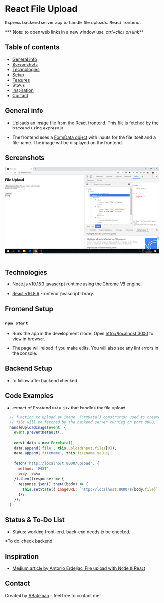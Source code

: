 # React File Upload

Express backend server app to handle file uploads.
React frontend.

*** Note: to open web links in a new window use: _ctrl+click on link_**

## Table of contents

* [General info](#general-info)
* [Screenshots](#screenshots)
* [Technologies](#technologies)
* [Setup](#setup)
* [Features](#features)
* [Status](#status)
* [Inspiration](#inspiration)
* [Contact](#contact)

## General info

* Uploads an image file from the React frontend. This file is fetched by the backend using express.js.

* The frontend uses a [FormData object](https://developer.mozilla.org/en-US/docs/Web/API/FormData/FormData) with inputs for the file itself and a file name. The image will be displayed on the frontend.

## Screenshots

![Example screenshot](./img/frontend.png).

## Technologies

* [Node.js v10.15.3](https://nodejs.org/) javascript runtime using the [Chrome V8 engine](https://v8.dev/).

* [React v16.8.6](https://reactjs.org/) Frontend javascript library.

## Frontend Setup

### `npm start`

* Runs the app in the development mode. Open [http://localhost:3000](http://localhost:3000) to view in browser.

* The page will reload if you make edits. You will also see any lint errors in the console.

## Backend Setup

* to follow after backend checked

## Code Examples

* extract of Frontend `Main.jsx` that handles the file upload.

```javascript
  // function to upload an image. FormData() constructor used to create a new FormData object.  
  // file will be fetched by the backend server running on port 8000.
  handleUploadImage(event) {
    event.preventDefault();

    const data = new FormData();
    data.append('file', this.uploadInput.files[0]);
    data.append('filename', this.fileName.value);

    fetch('http://localhost:8000/upload', {
      method: 'POST',
      body: data,
    }).then((response) => {
      response.json().then((body) => {
        this.setState({ imageURL: `http://localhost:8000/${body.file}` });
      });
    });
  }

```

## Status & To-Do List

* Status: working front-end.  back-end needs to be checked.

*To do: check backend.

## Inspiration

* [Medium article by Antonio Erdeljac: File upload with Node & React](https://levelup.gitconnected.com/file-upload-with-node-js-react-js-686e342ad7e7)

## Contact

Created by [ABateman](https://www.andrewbateman.org) - feel free to contact me!
